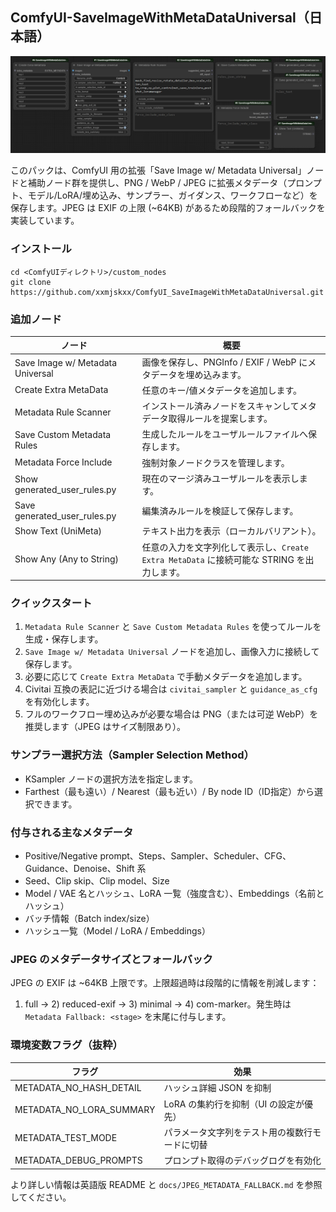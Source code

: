 ## ComfyUI-SaveImageWithMetaDataUniversal（日本語）
![SaveImageWithMetaData Preview](img/save_image_with_metadata_universal.png)

このパックは、ComfyUI 用の拡張「Save Image w/ Metadata Universal」ノードと補助ノード群を提供し、PNG / WebP / JPEG に拡張メタデータ（プロンプト、モデル/LoRA/埋め込み、サンプラー、ガイダンス、ワークフローなど）を保存します。JPEG は EXIF の上限 (~64KB) があるため段階的フォールバックを実装しています。

### インストール
```
cd <ComfyUIディレクトリ>/custom_nodes
git clone https://github.com/xxmjskxx/ComfyUI_SaveImageWithMetaDataUniversal.git
```

### 追加ノード
| ノード | 概要 |
| ---- | ---- |
| Save Image w/ Metadata Universal | 画像を保存し、PNGInfo / EXIF / WebP にメタデータを埋め込みます。 |
| Create Extra MetaData | 任意のキー/値メタデータを追加します。 |
| Metadata Rule Scanner | インストール済みノードをスキャンしてメタデータ取得ルールを提案します。 |
| Save Custom Metadata Rules | 生成したルールをユーザルールファイルへ保存します。 |
| Metadata Force Include | 強制対象ノードクラスを管理します。 |
| Show generated_user_rules.py | 現在のマージ済みユーザルールを表示します。 |
| Save generated_user_rules.py | 編集済みルールを検証して保存します。 |
| Show Text (UniMeta) | テキスト出力を表示（ローカルバリアント）。 |
| Show Any (Any to String) | 任意の入力を文字列化して表示し、`Create Extra MetaData` に接続可能な STRING を出力します。 |

### クイックスタート
1. `Metadata Rule Scanner` と `Save Custom Metadata Rules` を使ってルールを生成・保存します。
2. `Save Image w/ Metadata Universal` ノードを追加し、画像入力に接続して保存します。
3. 必要に応じて `Create Extra MetaData` で手動メタデータを追加します。
4. Civitai 互換の表記に近づける場合は `civitai_sampler` と `guidance_as_cfg` を有効化します。
5. フルのワークフロー埋め込みが必要な場合は PNG（または可逆 WebP）を推奨します（JPEG はサイズ制限あり）。

### サンプラー選択方法（Sampler Selection Method）
- KSampler ノードの選択方法を指定します。
- Farthest（最も遠い）/ Nearest（最も近い）/ By node ID（ID指定）から選択できます。

### 付与される主なメタデータ
- Positive/Negative prompt、Steps、Sampler、Scheduler、CFG、Guidance、Denoise、Shift 系
- Seed、Clip skip、Clip model、Size
- Model / VAE 名とハッシュ、LoRA 一覧（強度含む）、Embeddings（名前とハッシュ）
- バッチ情報（Batch index/size）
- ハッシュ一覧（Model / LoRA / Embeddings）

### JPEG のメタデータサイズとフォールバック
JPEG の EXIF は ~64KB 上限です。上限超過時は段階的に情報を削減します：
1) full → 2) reduced-exif → 3) minimal → 4) com-marker。発生時は `Metadata Fallback: <stage>` を末尾に付与します。

### 環境変数フラグ（抜粋）
| フラグ | 効果 |
| ---- | ---- |
| METADATA_NO_HASH_DETAIL | ハッシュ詳細 JSON を抑制 |
| METADATA_NO_LORA_SUMMARY | LoRA の集約行を抑制（UI の設定が優先） |
| METADATA_TEST_MODE | パラメータ文字列をテスト用の複数行モードに切替 |
| METADATA_DEBUG_PROMPTS | プロンプト取得のデバッグログを有効化 |

より詳しい情報は英語版 README と `docs/JPEG_METADATA_FALLBACK.md` を参照してください。

